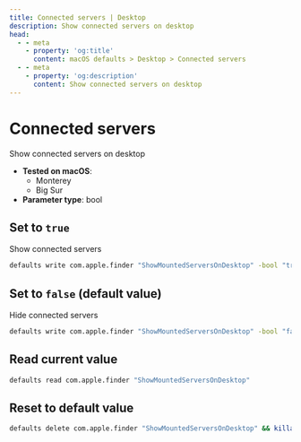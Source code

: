 ```yaml
---
title: Connected servers | Desktop
description: Show connected servers on desktop
head:
  - - meta
    - property: 'og:title'
      content: macOS defaults > Desktop > Connected servers
  - - meta
    - property: 'og:description'
      content: Show connected servers on desktop
---
```


# Connected servers

Show connected servers on desktop

- **Tested on macOS**:
  - Monterey
  - Big Sur
- **Parameter type**: bool

## Set to `true`

Show connected servers

```bash
defaults write com.apple.finder "ShowMountedServersOnDesktop" -bool "true" && killall Finder
```

## Set to `false` (default value)

Hide connected servers

```bash
defaults write com.apple.finder "ShowMountedServersOnDesktop" -bool "false" && killall Finder
```

## Read current value

```bash
defaults read com.apple.finder "ShowMountedServersOnDesktop"
```

## Reset to default value

```bash
defaults delete com.apple.finder "ShowMountedServersOnDesktop" && killall Finder
```
